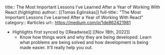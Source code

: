 title:: The Most Important Lessons I’ve Learned After a Year of Working With React (highlights)
author:: [[Tomas Eglinskas]]
full-title:: "The Most Important Lessons I’ve Learned After a Year of Working With React"
category:: #articles
url:: https://medium.com/p/1de862421981

- Highlights first synced by [[Readwise]] [[Nov 18th, 2022]]
	- Know how things work and why they are being developed. Learn what problems are being solved and how development is being made easier. It’ll really help you out.